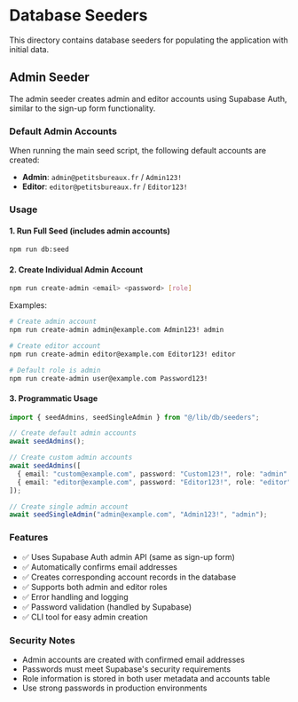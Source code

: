 # Database Seeders

This directory contains database seeders for populating the application with initial data.

## Admin Seeder

The admin seeder creates admin and editor accounts using Supabase Auth, similar to the sign-up form functionality.

### Default Admin Accounts

When running the main seed script, the following default accounts are created:

- **Admin**: `admin@petitsbureaux.fr` / `Admin123!`
- **Editor**: `editor@petitsbureaux.fr` / `Editor123!`

### Usage

#### 1. Run Full Seed (includes admin accounts)

```bash
npm run db:seed
```

#### 2. Create Individual Admin Account

```bash
npm run create-admin <email> <password> [role]
```

Examples:

```bash
# Create admin account
npm run create-admin admin@example.com Admin123! admin

# Create editor account
npm run create-admin editor@example.com Editor123! editor

# Default role is admin
npm run create-admin user@example.com Password123!
```

#### 3. Programmatic Usage

```typescript
import { seedAdmins, seedSingleAdmin } from "@/lib/db/seeders";

// Create default admin accounts
await seedAdmins();

// Create custom admin accounts
await seedAdmins([
  { email: "custom@example.com", password: "Custom123!", role: "admin" },
  { email: "editor@example.com", password: "Editor123!", role: "editor" },
]);

// Create single admin account
await seedSingleAdmin("admin@example.com", "Admin123!", "admin");
```

### Features

- ✅ Uses Supabase Auth admin API (same as sign-up form)
- ✅ Automatically confirms email addresses
- ✅ Creates corresponding account records in the database
- ✅ Supports both admin and editor roles
- ✅ Error handling and logging
- ✅ Password validation (handled by Supabase)
- ✅ CLI tool for easy admin creation

### Security Notes

- Admin accounts are created with confirmed email addresses
- Passwords must meet Supabase's security requirements
- Role information is stored in both user metadata and accounts table
- Use strong passwords in production environments
